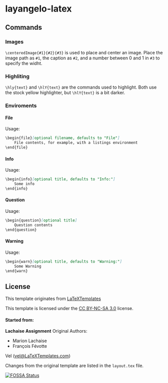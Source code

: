 # layangelo-latex

## Commands

### Images
``\centeredImage{#1}{#2}{#3}`` is used to place and center an image. Place the image path as ``#1``, the caption as ``#2``, and a number between 0 and 1 in ``#3`` to specify the widht.

### Highliting
``\hly{text}`` and ``\hlY{text}`` are the commands used to highlight.
Both use the stock yellow highlighter, but ``\hlY{text}`` is a bit darker.

### Enviroments
#### File
Usage:
```md
\begin{file}[optional filename, defaults to "File"]
	File contents, for example, with a listings environment
\end{file}
```
#### Info
Usage:
```md
\begin{info}[optional title, defaults to "Info:"]
	Some info
\end{info}
```
#### Question
Usage:
``` md
\begin{question}[optional title]
	Question contents
\end{question}
```

#### Warning
Usage:
```md
\begin{warn}[optional title, defaults to "Warning:"]
	Some Warning
\end{warn}
```

## License
This template originates from [LaTeXTemplates](http://www.LaTeXTemplates.com)

This template is licensed under the [CC BY-NC-SA 3.0](https://creativecommons.org/licenses/by-nc-sa/3.0/) license.

#### Started from:
__Lachaise Assignment__
Original Authors:

- Marion Lachaise
- François Févotte

Vel (vel@LaTeXTemplates.com)

Changes from the original template are listed in the ```layout.tex``` file.

[![FOSSA Status](https://app.fossa.com/api/projects/git%2Bgithub.com%2FAngeloFilaseta%2Flayangelo-latex.svg?type=shield)](https://app.fossa.com/projects/git%2Bgithub.com%2FAngeloFilaseta%2Flayangelo-latex?ref=badge_shield)
